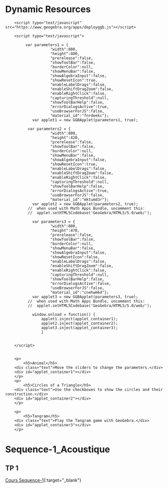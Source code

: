 <html>

<head>
        <title>Dynamic Resources</title>
        <meta http-equiv="Content-Type" content="text/html; charset=utf-8" />
		<script src="navigation.js"></script>
</head>

<body><div class="contentBox" id="contentBox">
        <h1>Dynamic Resources</h1>
        <p></p>

        <script type="text/javascript" src="https://www.geogebra.org/apps/deployggb.js"></script>

        <script type="text/javascript">

			 var parameters1 = {
                        "width":800,
                        "height":400,
                        "prerelease":false,
                        "showToolBar":false,
                        "borderColor":null,
                        "showMenuBar":false,
                        "showAlgebraInput":false,
                        "showResetIcon":true,
                        "enableLabelDrags":false,
                        "enableShiftDragZoom":false,
                        "enableRightClick":false,
                        "capturingThreshold":null,
                        "showToolBarHelp":false,
                        "errorDialogsActive":true,
                        "useBrowserForJS":false,
                        "material_id":"fnrdeekc"};
                var applet1 = new GGBApplet(parameters1, true);
              
			  var parameters2 = {
                        "width":800,
                        "height":420,
                        "prerelease":false,
                        "showToolBar":false,
                        "borderColor":null,
                        "showMenuBar":false,
                        "showAlgebraInput":false,
                        "showResetIcon":true,
                        "enableLabelDrags":false,
                        "enableShiftDragZoom":false,
                        "enableRightClick":false,
                        "capturingThreshold":null,
                        "showToolBarHelp":false,
                        "errorDialogsActive":true,
                        "useBrowserForJS":false,
                        "material_id":"mktumd3r"};
                var applet2 = new GGBApplet(parameters2, true);
              //  when used with Math Apps Bundle, uncomment this:
              //  applet.setHTML5Codebase('GeoGebra/HTML5/5.0/web/');
				
				var parameters3 = {
                        "width":800,
                        "height":470,
                        "prerelease":false,
                        "showToolBar":false,
                        "borderColor":null,
                        "showMenuBar":false,
                        "showAlgebraInput":false,
                        "showResetIcon":false,
                        "enableLabelDrags":false,
                        "enableShiftDragZoom":false,
                        "enableRightClick":false,
                        "capturingThreshold":null,
                        "showToolBarHelp":false,
                        "errorDialogsActive":false,
                        "useBrowserForJS":false,
                        "material_id":"cnehwm6d"};
                var applet3 = new GGBApplet(parameters3, true);
              //  when used with Math Apps Bundle, uncomment this:
              //  applet.setHTML5Codebase('GeoGebra/HTML5/5.0/web/');

                window.onload = function() { 
					applet1.inject(applet_container1);
					applet2.inject(applet_container2);
					applet3.inject(applet_container3);
					}
				

        </script>
		
		
		<p>
			<h5>Animal</h5>
		<div class="text">Move the sliders to change the parameters.</div>
        <div id="applet_container1"></div>
		</p>
		<p>
			<h5>Circles of a Triangle</h5>
		<div class="text">Use the checkboxes to show the circles and their construction.</div>
		<div id="applet_container2"></div>
		</p>
		
		<p>
			<h5>Tangram</h5>
		<div class="text">Play the Tangram game with GeoGebra.</div>
        <div id="applet_container3"></div>
		</p>
		
	
</div>
</body>

</html>

# Sequence-1_Acoustique

## TP 1

[Cours Sequence-1](./2_Sciences_Seq1_TP1.pdf){:target="_blank"}


		
